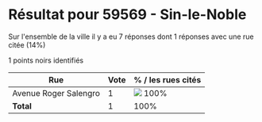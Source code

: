 # Résultat pour 59569 - Sin-le-Noble

Sur l'ensemble de la ville il y a eu 7 réponses dont 1 réponses avec une rue citée (14%)

1 points noirs identifiés

| Rue | Vote | % / les rues cités|
|-----|------|-------------------|
| Avenue Roger Salengro | 1 | <img src="../../img/bar_100.gif" />&nbsp;100%|
| **Total** | 1 | 100%|
